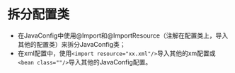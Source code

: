 # 拆分配置类

- 在JavaConfig中使用@Import和@ImportResource（注解在配置类上，导入其他的配置类）来拆分JavaConfig类；
- 在xml配置中，使用`<import resource="xx.xml"/>`导入其他的xm配置或`<bean class=""/>`导入其他的JavaConfig配置。